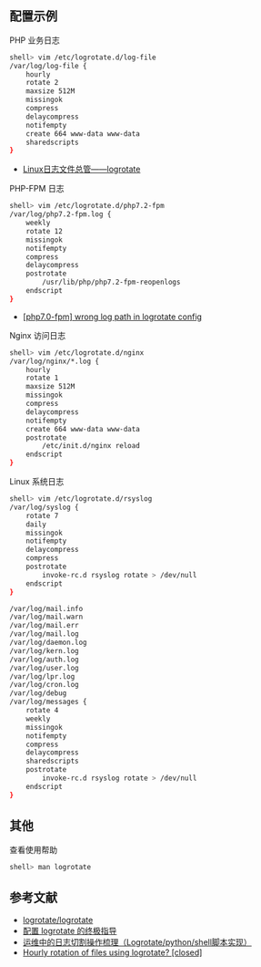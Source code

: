 ## 配置示例

PHP 业务日志 

```sh
shell> vim /etc/logrotate.d/log-file
/var/log/log-file {
    hourly
    rotate 2
    maxsize 512M
    missingok
    compress
    delaycompress
    notifempty
    create 664 www-data www-data
    sharedscripts
}
```

- [Linux日志文件总管——logrotate](https://linux.cn/article-4126-1.html)

PHP-FPM 日志

```sh
shell> vim /etc/logrotate.d/php7.2-fpm
/var/log/php7.2-fpm.log {
    weekly
    rotate 12
    missingok
    notifempty
    compress
    delaycompress
    postrotate
        /usr/lib/php/php7.2-fpm-reopenlogs
    endscript
}
```

- [[php7.0-fpm] wrong log path in logrotate config](https://github.com/oerdnj/deb.sury.org/issues/221)

Nginx 访问日志

```sh
shell> vim /etc/logrotate.d/nginx
/var/log/nginx/*.log {
    hourly
    rotate 1
    maxsize 512M
    missingok
    compress
    delaycompress
    notifempty
    create 664 www-data www-data
    postrotate
        /etc/init.d/nginx reload
    endscript
}
```

Linux 系统日志

```sh
shell> vim /etc/logrotate.d/rsyslog
/var/log/syslog {
    rotate 7
    daily
    missingok
    notifempty
    delaycompress
    compress
    postrotate
        invoke-rc.d rsyslog rotate > /dev/null
    endscript
}

/var/log/mail.info
/var/log/mail.warn
/var/log/mail.err
/var/log/mail.log
/var/log/daemon.log
/var/log/kern.log
/var/log/auth.log
/var/log/user.log
/var/log/lpr.log
/var/log/cron.log
/var/log/debug
/var/log/messages {
    rotate 4
    weekly
    missingok
    notifempty
    compress
    delaycompress
    sharedscripts
    postrotate
        invoke-rc.d rsyslog rotate > /dev/null
    endscript
}
```

## 其他

查看使用帮助

```sh
shell> man logrotate
```

## 参考文献

- [logrotate/logrotate](https://github.com/logrotate/logrotate)
- [配置 logrotate 的终极指导](https://linux.cn/article-8227-1.html)
- [运维中的日志切割操作梳理（Logrotate/python/shell脚本实现）](https://www.cnblogs.com/kevingrace/p/6307298.html)
- [Hourly rotation of files using logrotate? [closed]](https://stackoverflow.com/questions/25485047/hourly-rotation-of-files-using-logrotate/25485313)

